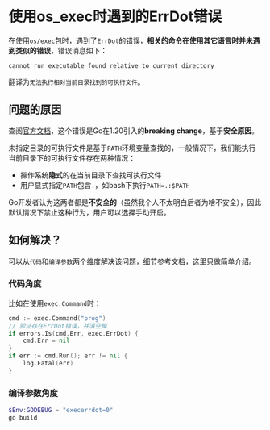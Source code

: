 # 使用os_exec时遇到的ErrDot错误

在使用`os/exec`包时，遇到了`ErrDot`的错误，**相关的命令在使用其它语言时并未遇到类似的错误**，错误消息如下：

```
cannot run executable found relative to current directory
```

翻译为`无法执行相对当前目录找到的可执行文件`。

## 问题的原因

查阅[官方文档](https://pkg.go.dev/os/exec#hdr-Executables_in_the_current_directory)，这个错误是Go在1.20引入的**breaking change**，基于**安全原因**。

未指定目录的可执行文件是基于`PATH`环境变量查找的，一般情况下，我们能执行当前目录下的可执行文件存在两种情况：

- 操作系统**隐式**的在当前目录下查找可执行文件
- 用户显式指定`PATH`包含`.`，如bash下执行`PATH=.:$PATH`

Go开发者认为这两者都是**不安全的**（虽然我个人不太明白后者为啥不安全），因此默认情况下禁止这种行为，用户可以选择手动开启。
## 如何解决？

可以从`代码`和`编译参数`两个维度解决该问题，细节参考文档，这里只做简单介绍。

### 代码角度

比如在使用`exec.Command`时：

```go
cmd := exec.Command("prog")
// 验证存在ErrDot错误，并清空掉
if errors.Is(cmd.Err, exec.ErrDot) {
	cmd.Err = nil
}
if err := cmd.Run(); err != nil {
	log.Fatal(err)
}
```

### 编译参数角度

```powershell
$Env:GODEBUG = "execerrdot=0"
go build
```

